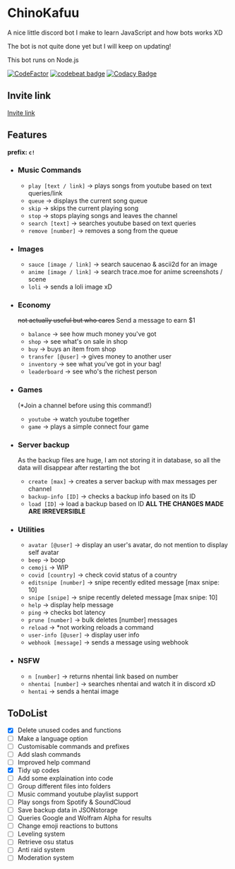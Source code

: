 # **ChinoKafuu**

A nice little discord bot I make to learn JavaScript and how bots works XD

The bot is not quite done yet but I will keep on updating!

This bot runs on Node.js

[![CodeFactor](https://www.codefactor.io/repository/github/chinhongtan/chinokafuu/badge/main)](https://www.codefactor.io/repository/github/chinhongtan/chinokafuu/overview/main)
[![codebeat badge](https://codebeat.co/badges/756b4af6-5758-4bdd-b34b-c312e8f6cf7a)](https://codebeat.co/projects/github-com-chinhongtan-chinokafuu-main)
[![Codacy Badge](https://app.codacy.com/project/badge/Grade/3db0f95584064f65acafc9b751c1d042)](https://www.codacy.com/gh/ChinHongTan/ChinoKafuu/dashboard?utm_source=github.com&amp;utm_medium=referral&amp;utm_content=ChinHongTan/ChinoKafuu&amp;utm_campaign=Badge_Grade)

## Invite link

[Invite link](https://discord.com/api/oauth2/authorize?client_id=859653069276839967&permissions=8&scope=bot)

## Features

**prefix: `c!`**

-   ### Music Commands
    -   `play [text / link]` -> plays songs from youtube based on text queries/link
    -   `queue` -> displays the current song queue
    -   `skip` -> skips the current playing song
    -   `stop` -> stops playing songs and leaves the channel
    -   `search [text]` -> searches youtube based on text queries
    -   `remove [number]` -> removes a song from the queue
-   ### Images
    -   `sauce [image / link]` -> search saucenao & ascii2d for an image
    -   `anime [image / link]` -> search trace.moe for anime screenshots / scene
    -   `loli` -> sends a loli image xD
-   ### Economy

    ~~not actually useful but who cares~~
    Send a message to earn $1
    -   `balance` -> see how much money you've got
    -   `shop` -> see what's on sale in shop
    -   `buy` -> buys an item from shop
    -   `transfer [@user]` -> gives money to another user
    -   `inventory` -> see what you've got in your bag!
    -   `leaderboard` -> see who's the richest person
-   ### Games

    (\*Join a channel before using this command!)
    -   `youtube` -> watch youtube together
    -   `game` ->  plays a simple connect four game
-   ### Server backup

    As the backup files are huge, I am not storing it in database, so all the data will disappear after restarting the bot
    -   `create [max]` -> creates a server backup with max messages per channel
    -   `backup-info [ID]` -> checks a backup info based on its ID
    -   `load [ID]` -> load a backup based on ID **ALL THE CHANGES MADE ARE IRREVERSIBLE**
-   ### Utilities
    -   `avatar [@user]` -> display an user's avatar, do not mention to display self avatar
    -   `beep` -> boop
    -   `cemoji` -> WIP
    -   `covid [country]` -> check covid status of a country
    -   `editsnipe [number]` -> snipe recently edited message [max snipe: 10]
    -   `snipe [snipe]` -> snipe recently deleted message [max snipe: 10]
    -   `help` -> display help message
    -   `ping` -> checks bot latency
    -   `prune [number]` -> bulk deletes [number] messages
    -   `reload` -> \*not working reloads a command
    -   `user-info [@user]` -> display user info
    -   `webhook [message]` -> sends a message using webhook
-   ### NSFW
    -   `n [number]` -> returns nhentai link based on number
    -   `nhentai [number]` -> searches nhentai and watch it in discord xD
    -   `hentai` -> sends a hentai image

## ToDoList

-   [x] Delete unused codes and functions
-   [ ] Make a language option
-   [ ] Customisable commands and prefixes
-   [ ] Add slash commands
-   [ ] Improved help command
-   [x] Tidy up codes
-   [ ] Add some explaination into code
-   [ ] Group different files into folders
-   [ ] Music command youtube playlist support
-   [ ] Play songs from Spotify & SoundCloud
-   [ ] Save backup data in JSONstorage
-   [ ] Queries Google and Wolfram Alpha for results
-   [ ] Change emoji reactions to buttons
-   [ ] Leveling system
-   [ ] Retrieve osu status
-   [ ] Anti raid system
-   [ ] Moderation system
